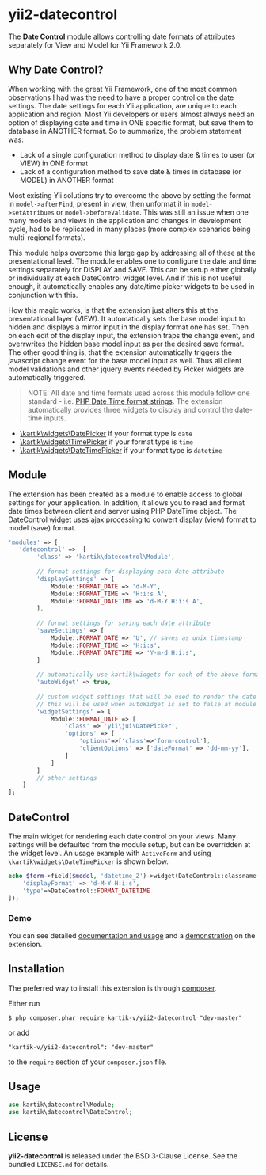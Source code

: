 yii2-datecontrol
================

The **Date Control** module allows controlling date formats of attributes separately for View and Model for Yii Framework 2.0.

## Why Date Control?

When working with the great Yii Framework, one of the most common observations I had was the need to have a proper control on the date settings. The date settings for each 
Yii application, are unique to each application and region. Most Yii developers or users almost always need an option of displaying date and time in ONE specific format, 
but save them to database in ANOTHER format. So to summarize, the problem statement was:

- Lack of a single configuration method to display date & times to user (or VIEW) in ONE format
- Lack of a configuration method to save date & times in database (or MODEL) in ANOTHER format

Most existing Yii solutions try to overcome the above by setting the format in `model->afterFind`, present in view, then unformat it in `model->setAttribues` or `model->beforeValidate`.
This was still an issue when one many models and views in the application and changes in development cycle, had to be replicated in many places (more complex scenarios being multi-regional formats).

This module helps overcome this large gap by addressing all of these at the presentational level. The module enables one to configure the date and time 
settings separately for DISPLAY and SAVE. This can be setup either globally or individually at each DateControl widget level. And if this is not useful enough, it 
automatically enables any date/time picker widgets to be used in conjunction with this.

How this magic works, is that the extension just alters this at the presentational layer (VIEW). It automatically sets the base model input to hidden and displays
a mirror input in the display format one has set. Then on each edit of the display input, the extension traps the change event, and overrwrites the hidden base model 
input as per the desired save format. The other good thing is, that the extension automatically triggers the javascript change event for the base model input 
as well. Thus all client model validations and other jquery events needed by Picker widgets are automatically triggered.

> NOTE: All date and time formats used across this module follow one standard - i.e. [PHP Date Time format strings](http://php.net/manual/en/function.date.php#refsect1-function.date-parameters). The extension automatically
provides three widgets to display and control the date-time inputs. 

- [\kartik\widgets\DatePicker](http://demos.krajee.com/widget-details/DatePicker) if your format type is `date`
- [\kartik\widgets\TimePicker](http://demos.krajee.com/widget-details/TimePicker) if your format type is `time`
- [\kartik\widgets\DateTimePicker](http://demos.krajee.com/widget-details/DateTimePicker) if your format type is `datetime`


## Module

The extension has been created as a module to enable access to global settings for your application. In addition, it allows you to read and format date times
between client and server using PHP DateTime object. The DateControl widget uses ajax processing to convert display (view) format to model (save) format.

```php
'modules' => [
   'datecontrol' =>  [
        'class' => 'kartik\datecontrol\Module',
        
        // format settings for displaying each date attribute
        'displaySettings' => [
            Module::FORMAT_DATE => 'd-M-Y',
            Module::FORMAT_TIME => 'H:i:s A',
            Module::FORMAT_DATETIME => 'd-M-Y H:i:s A',
        ],
        
        // format settings for saving each date attribute
        'saveSettings' => [
            Module::FORMAT_DATE => 'U', // saves as unix timestamp
            Module::FORMAT_TIME => 'H:i:s',
            Module::FORMAT_DATETIME => 'Y-m-d H:i:s',
        ]
        
        // automatically use kartik\widgets for each of the above formats
        'autoWidget' => true,
        
        // custom widget settings that will be used to render the date input instead of kartik\widgets,
        // this will be used when autoWidget is set to false at module or widget level.
        'widgetSettings' => [
            Module::FORMAT_DATE => [
                'class' => 'yii\jui\DatePicker', 
                'options' => [
                    'options'=>['class'=>'form-control'],
                    'clientOptions' => ['dateFormat' => 'dd-mm-yy'],
                ]
            ]
        ]
        // other settings
    ]
];
```

## DateControl

The main widget for rendering each date control on your views. Many settings will be defaulted from the module setup, but can be overridden
at the widget level. An usage example with `ActiveForm` and using `\kartik\widgets\DateTimePicker` is shown below.

```php
echo $form->field($model, 'datetime_2')->widget(DateControl::classname(), [
    'displayFormat' => 'd-M-Y H:i:s',
    'type'=>DateControl::FORMAT_DATETIME
]);
```

### Demo
You can see detailed [documentation and usage](http://demos.krajee.com/datecontrol) and a [demonstration](http://demos.krajee.com/datecontrol-demo) on the extension.

## Installation

The preferred way to install this extension is through [composer](http://getcomposer.org/download/).

Either run

```
$ php composer.phar require kartik-v/yii2-datecontrol "dev-master"
```

or add

```
"kartik-v/yii2-datecontrol": "dev-master"
```

to the ```require``` section of your `composer.json` file.

## Usage
```php
use kartik\datecontrol\Module;
use kartik\datecontrol\DateControl;
```

## License

**yii2-datecontrol** is released under the BSD 3-Clause License. See the bundled `LICENSE.md` for details.
